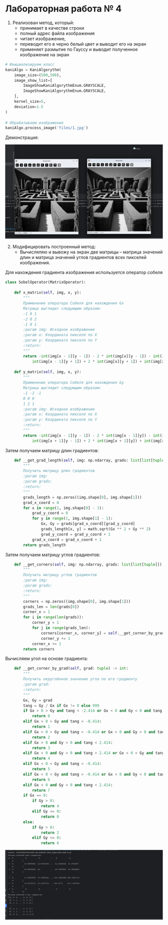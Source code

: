 # Лабораторная работа № 4

1.  Реализован метод, который:
    - принимает в качестве строки
    - полный адрес файла изображения
    - читает изображение,
    - переводит его в черно белый цвет и выводит его на экран 
    - применяет размытие по Гауссу и выводит полученное изображение на экран

```python
# Инициализируем класс
kaniAlgo = KaniAlgorythm(
    image_size=(500,500),
    image_show_list=[
        ImageShowKaniAlgorythmEnum.GRAYSCALE,
        ImageShowKaniAlgorythmEnum.GRAYSCALE,
    ],
    kernel_size=5,
    deviation=1.5
)

# Обрабатываем изображение
kaniAlgo.process_image('files/1.jpg')
```

Демонстрация:

![image](images/1.png)

2. Модифицировать построенный метод:
    - Вычисляляю и вывожу на экран две матрицы – матрица значений длин и матрица значений углов градиентов всех пикселей изображения.

Для нахождения градиента изображения используется оператор собеля
```python
class SobelOperator(MatrixOperator):

    def x_matrix(self, img, x, y):
        """
        Применение оператора Собеля для нахождения Gx
        Матрица выглядит следующим образом:
        -1 0 1
        -2 0 2
        -1 0 1
        :param img: Исходное изображение
        :param x: Координата пикселя по X
        :param y: Координата пикселя по Y
        :return:
        """
        return -int(img[x - 1][y - 1]) - 2 * int(img[x][y - 1]) - int(img[x + 1][y - 1]) + \
            int(img[x - 1][y + 1]) + 2 * int(img[x][y + 1]) + int(img[x + 1][y + 1])

    def y_matrix(self, img, x, y):
        """
        Применение оператора Собеля для нахождения Gy
        Матрица выглядит следующим образом:
        -1 -2 -1
        0 0 0
        1 2 1
        :param img: Исходное изображение
        :param x: Координата пикселя по X
        :param y: Координата пикселя по Y
        :return:
        """
        return -int(img[x - 1][y - 1]) - 2 * int(img[x - 1][y]) - int(img[x - 1][y + 1]) + \
            int(img[x + 1][y - 1]) + 2 * int(img[x + 1][y]) + int(img[x + 1][y + 1])
```

Затем получаем матрицу длин градиентов:
```python
    def __get_grad_length(self, img: np.ndarray, grads: list[list[tuple]]) -> np.ndarray:
        """
        Получить матрицу длин градиентов
        :param img:
        :param grads:
        :return:
        """
        grads_length = np.zeros((img.shape[0], img.shape[1]))
        grad_x_coord = 0
        for x in range(1, img.shape[0] - 1):
            grad_y_coord = 0
            for y in range(1, img.shape[1] - 1):
                Gx, Gy = grads[grad_x_coord][grad_y_coord]
                grads_length[x, y] = math.sqrt(Gx ** 2 + Gy ** 2)
                grad_y_coord = grad_y_coord + 1
            grad_x_coord = grad_x_coord + 1
        return grads_length
```

Затем получаем матрицу углов градиентов:
```python
    def __get_corners(self, img: np.ndarray, grads: list[list[tuple]]) -> np.ndarray:
        """
        Получить матрицу углов градиентов
        :param img:
        :param grads:
        :return:
        """
        corners = np.zeros((img.shape[0], img.shape[1]))
        grads_len = len(grads[0])
        corner_x = 1
        for i in range(len(grads)):
            corner_y = 1
            for j in range(grads_len):
                corners[corner_x, corner_y] = self.__get_corner_by_grad(grads[i][j])
                corner_y += 1
            corner_x += 1
        return corners
```

Вычисляем угол на основе градиента:
```python
    def __get_corner_by_grad(self, grad: tuple) -> int:
        """
        Получить округлённое значение угла по его градиенту
        :param grad:
        :return:
        """
        Gx, Gy = grad
        tang = Gy / Gx if Gx != 0 else 999
        if Gx > 0 > Gy and tang < -2.414 or Gx < 0 and Gy < 0 and tang > 2.414:
            return 0
        elif Gx > 0 > Gy and tang < -0.414:
            return 1
        elif Gx > 0 > Gy and tang > -0.414 or Gx > 0 and Gy > 0 and tang < 0.414:
            return 2
        elif Gx > 0 and Gy > 0 and tang < 2.414:
            return 3
        elif Gx > 0 and Gy > 0 and tang > 2.414 or Gx < 0 < Gy and tang < -2.414:
            return 4
        elif Gx < 0 < Gy and tang < -0.414:
            return 5
        elif Gx < 0 < Gy and tang > -0.414 or Gx < 0 and Gy < 0 and tang < 0.414:
            return 6
        elif Gx < 0 and Gy < 0 and tang < 2.414:
            return 7
        if Gx == 0:
            if Gy > 0:
                return 4
            elif Gy <= 0:
                return 0
        else:
            if Gy > 0:
                return 2
            elif Gy <= 0:
                return 6
```

![image](images/2.png)

